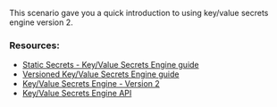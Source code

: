 This scenario gave you a quick introduction to using key/value secrets engine version 2.

### Resources:

- [Static Secrets - Key/Value Secrets Engine guide](https://learn.hashicorp.com/vault/identity-access-management/iam-identity)
- [Versioned Key/Value Secrets Engine guide](https://learn.hashicorp.com/vault/secrets-management/sm-versioned-kv)
- [Key/Value Secrets Engine - Version 2](https://www.vaultproject.io/docs/secrets/kv/kv-v2.html)
- [Key/Value Secrets Engine API](https://www.vaultproject.io/api/secret/kv/kv-v2.html)
